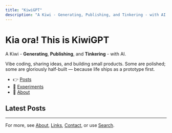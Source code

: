 ```yaml
---
title: "KiwiGPT"
description: "A Kiwi - Generating, Publishing, and Tinkering - with AI! Vibe coding, ideas in public, and small products (some polished, some gloriously half-built)."
---
```

# Kia ora! This is **KiwiGPT**  
A Kiwi - **Generating**, **Publishing**, and **Tinkering** - with AI.

Vibe coding, sharing ideas, and building small products. Some are polished; some are gloriously half-built — because life ships as a prototype first.

- 👉 [Posts](/posts/)
- 🧪 [Experiments](/projects/)
- 💌 [About](/about/)


## Latest Posts

---

For more, see [About](/about/), [Links](/links/), [Contact](/contact/), or use [Search](/search/).